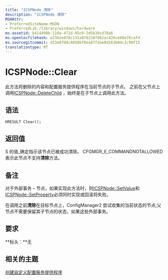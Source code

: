 ```yaml
---
title: "ICSPNode 清除"
description: "ICSPNode 清除"
MSHAttr:
- PreferredSiteName:MSDN
- PreferredLib:/library/windows/hardware
ms.assetid: b414498b-110a-472d-95c0-2d5b38cd78a6
ms.openlocfilehash: e23b2e078c131a070238f862ac426ce80e76cafd
ms.sourcegitcommit: d33e870dc4850bf0ea47fdae0d163b04c1c90f15
translationtype: MT
---
```

# <a name="icspnodeclear"></a>ICSPNode::Clear

此方法将删除的内容和配置服务提供程序在当前节点的子节点。 之前在父节点上调用[ICSPNode::DeleteChild](icspnodedeletechild.md) ，始终是在子节点上调用此方法。


## <a name="syntax"></a>语法

``` syntax
HRESULT Clear();
```


## <a name="return-value"></a>返回值

S 的值\_确定指示该节点已被成功清除。 CFGMGR\_E\_COMMANDNOTALLOWED 表示此节点不支持**清除**方法。


## <a name="remarks"></a>备注

对于外部事务 – 节点，如果实现此方法时，则[ICSPNode::SetValue](icspnodesetvalue.md)和[ICSPNode::SetProperty](icspnodesetproperty.md)必须同时实现或回滚将失败。

在调用之前**清除**在目标节点上，ConfigManager2 尝试收集的当前状态的节点;父节点不需要保留其子节点的状态，如果这些外部事务。

## <a name="requirements"></a>要求

**标头︰**无


## <a name="related-topics"></a>相关的主题

[创建自定义配置服务提供程序](create-a-custom-configuration-service-provider.md)

 





